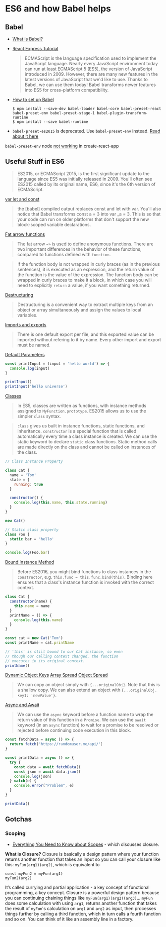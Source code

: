 # ES6 and how Babel helps
## Babel

* [What is Babel?](https://kleopetrov.me/2016/03/18/everything-about-babel/)
* [React Express Tutorial](http://www.react.express/modern_javascript)
	
	>ECMAScript is the language specification used to implement the JavaScript language. Nearly every JavaScript environment today can run at least ECMAScript 5 (ES5), the version of JavaScript introduced in 2009. However, there are many new features in the latest versions of JavaScript that we'd like to use. Thanks to Babel, we can use them today! Babel transforms newer features into ES5 for cross-platform compatibility.
* [How to set up Babel](http://www.react.express/babel)


	```
	$ npm install --save-dev babel-loader babel-core babel-preset-react babel-preset-env babel-preset-stage-1 babel-plugin-transform-runtime
	$ npm install --save babel-runtime
	```
* `babel-preset-es2015` is deprecated. Use `babel-preset-env` instead. [Read about it here](http://babeljs.io/env)

`babel-preset-env` node [not working](https://github.com/facebookincubator/create-react-app/issues/1125) in create-react-app

## Useful Stuff in ES6



>ES2015, or ECMAScript 2015, is the first significant update to the language since ES5 was initially released in 2009. You'll often see ES2015 called by its original name, ES6, since it's the 6th version of ECMAScript.

[var let and const](http://www.react.express/block_scoped_declarations)
>the [babel] compiled output replaces const and let with var. You'll also notice that Babel transforms const a = 3 into var _a = 3. This is so that your code can run on older platforms that don't support the new block-scoped variable declarations.

[Fat arrow functions](http://www.react.express/fat_arrow_functions)
>The fat arrow `=>` is used to define anonymous functions. There are two important differences in the behavior of these functions, compared to functions defined with `function`.

>If the function body is not wrapped in curly braces (as in the previous sentences), it is executed as an expression, and the return value of the function is the value of the expression. The function body can be wrapped in curly braces to make it a block, in which case you will need to explicitly `return` a value, if you want something returned.

[Destructuring](http://www.react.express/destructuring)
>Destructuring is a convenient way to extract multiple keys from an object or array simultaneously and assign the values to local variables.

[Imports and exports](http://www.react.express/imports_and_exports)
>There is one default export per file, and this exported value can be imported without refering to it by name. Every other import and export must be named.

[Default Parameters](http://www.react.express/default_parameters)

```javascript
const printInput = (input = 'hello world') => {
  console.log(input)
}

printInput()
printInput('hello universe')
```

[Classes](http://www.react.express/classes)
>In ES5, classes are written as functions, with instance methods assigned to `MyFunction.prototype`. ES2015 allows us to use the simpler `class` syntax.

>`class` gives us built in instance functions, static functions, and inheritance. `constructor` is a special function that is called automatically every time a class instance is created. We can use the static keyword to declare `static` class functions. Static method calls are made directly on the class and cannot be called on instances of the class.

```javascript
// Class Instance Property

class Cat {
  name = 'Tom'
  state = {
    running: true
  }

  constructor() {
    console.log(this.name, this.state.running)
  }
}

new Cat()

```

```javascript
// Static class property
class Foo {
  static bar = 'hello'
}

console.log(Foo.bar)
```

[Bound Instance Method](http://www.react.express/bound_instance_methods)
>Before ES2016, you might bind functions to class instances in the `constructor`, e.g. `this.func = this.func.bind(this)`. Binding here ensures that a class's instance function is invoked with the correct context.

```javascript
class Cat {
  constructor(name) {
    this.name = name
  }
  printName = () => {
    console.log(this.name)
  }
}

const cat = new Cat('Tom')
const printName = cat.printName

// 'this' is still bound to our Cat instance, so even
// though our calling context changed, the function
// executes in its original context.
printName()
```

[Dynamic Object Keys](http://www.react.express/dynamic_object_keys)
[Array Spread](http://www.react.express/array_spread)
[Object Spread](http://www.react.express/object_spread)
>We can copy an object simply with `{...originalObj}`. Note that this is a shallow copy. We can also extend an object with `{...originalObj, key1: 'newValue'}`.

[Async and Await](http://www.react.express/async_await)
>We can use the `async` keyword before a function name to wrap the return value of this function in a `Promise`. We can use the `await` keyword (in an `async` function) to wait for a promise to be resolved or rejected before continuing code execution in this block.

```javascript
const fetchData = async () => {
  return fetch('https://randomuser.me/api/')
}

const printData = async () => {
  try {
    const data = await fetchData()
    const json = await data.json()
    console.log(json)
  } catch(e) {
    console.error("Problem", e)
  }
}

printData()
```

## Gotchas
### Scoping

* [Everything You Need to Know about Scopes](https://toddmotto.com/everything-you-wanted-to-know-about-javascript-scope/) - which discusses closure.

**What is Closure?**
Closure is basically a design pattern where your function returns another function that takes an inputso you can call your closure like this: `myFun(arg1)(arg2)`, which is equivalent to

```
const myFun2 = myFun(arg1)myFun2(arg2)```It’s called currying and partial application - a key concept of functional programming, a key concept. Closure is a powerful design pattern because you can continuing chaining things like `myFun(arg1)(arg2)(arg3)…`. `myFun` does some calculation with using `arg1`, returns another function that takes the result of `myFun`'s calculation on `arg1` and `arg2` as input, then processes things further by calling a third function, which in turn calls a fourth function and so on. You can think of it like an assembly line in a factory.